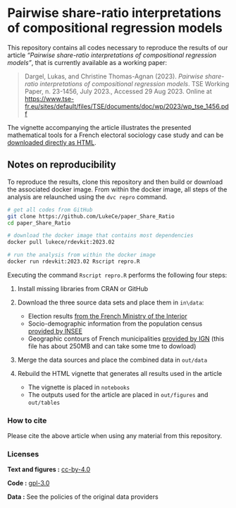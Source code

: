 
<!-- README.md is generated from README.Rmd. Please edit that file -->

# Pairwise share-ratio interpretations of compositional regression models

This repository contains all codes necessary to reproduce the results of
our article *“Pairwise share-ratio interpretations of compositional
regression models”*, that is currently available as a working paper:

> Dargel, Lukas, and Christine Thomas-Agnan (2023). *Pairwise
> share-ratio interpretations of compositional regression models*. TSE
> Working Paper, n. 23-1456, July 2023., Accessed 29 Aug 2023. Online at
> <https://www.tse-fr.eu/sites/default/files/TSE/documents/doc/wp/2023/wp_tse_1456.pdf>

The vignette accompanying the article illustrates the presented
mathematical tools for a French electoral sociology case study and can
be [downloaded directly as
HTML](https://github.com/LukeCe/paper_Share_Ratio/blob/master/notebooks/Modeling%20the%20French%20presidential%20elections%20of%202022%20with%20CoDa%20tools.html).

## Notes on reproducibility

To reproduce the results, clone this repository and then build or
download the associated docker image. From within the docker image, all
steps of the analysis are relaunched using the `dvc repro` command.

``` sh
# get all codes from GitHub
git clone https://github.com/LukeCe/paper_Share_Ratio
cd paper_Share_Ratio

# download the docker image that contains most dependencies
docker pull lukece/rdevkit:2023.02

# run the analysis from within the docker image
docker run rdevkit:2023.02 Rscript repro.R
```

Executing the command `Rscript repro.R` performs the following four
steps:

1.  Install missing libraries from CRAN or GitHub

2.  Download the three source data sets and place them in `in\data`:

    - Election results [from the French Ministry of the
      Interior](https://www.data.gouv.fr/fr/datasets/election-presidentielle-des-10-et-24-avril-2022-resultats-definitifs-du-1er-tour/#/resources)
    - Socio-demographic information from the population census [provided
      by INSEE](https://www.insee.fr/fr/statistiques/6543200)
    - Geographic contours of French municipalities [provided by
      IGN](https://geoservices.ign.fr/adminexpress) (this file has about
      250MB and can take some tme to dowload)

3.  Merge the data sources and place the combined data in `out/data`

4.  Rebuild the HTML vignette that generates all results used in the
    article

    - The vignette is placed in `notebooks`
    - The outputs used for the article are placed in `out/figures` and
      `out/tables`

### How to cite

Please cite the above article when using any material from this
repository.

### Licenses

**Text and figures :**
[cc-by-4.0](http://creativecommons.org/licenses/by/4.0/)

**Code :** [gpl-3.0](https://www.gnu.org/licenses/gpl-3.0.en.html)

**Data :** See the policies of the original data providers
